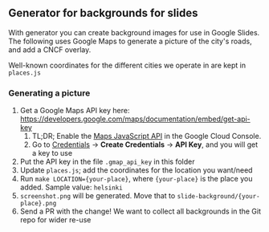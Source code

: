 ## Generator for backgrounds for slides

With generator you can create background images for use in Google Slides.
The following uses Google Maps to generate a picture of the city's roads, and add
a CNCF overlay.

Well-known coordinates for the different cities we operate in are kept in `places.js`

### Generating a picture

1. Get a Google Maps API key here: https://developers.google.com/maps/documentation/embed/get-api-key
   1. TL;DR; Enable the [Maps JavaScript API](https://console.cloud.google.com/apis/library/maps-backend.googleapis.com) in the Google Cloud Console.
   2. Go to [Credentials](https://console.cloud.google.com/apis/credentials) -> **Create Credentials** -> **API Key**, and you will get a key to use
2. Put the API key in the file `.gmap_api_key` in this folder
3. Update `places.js`; add the coordinates for the location you want/need
4. Run `make LOCATION={your-place}`, where `{your-place}` is the place you added. Sample value: `helsinki`
5. `screenshot.png` will be generated. Move that to `slide-background/{your-place}.png`
6. Send a PR with the change! We want to collect all backgrounds in the Git repo for wider re-use
